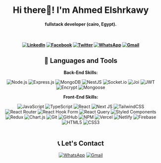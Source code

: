 <div align="center">

 <h1 align="center"> Hi there👋! I'm Ahmed Elshrkawy</h1>
  <h4 align="center">fullstack developer         (cairo, Egypt).<h4>
 <br>


<div align="center">
  
  <a href="https://www.linkedin.com/in/ahmadelshrkawy/" target="_blank">![LinkedIn](https://img.shields.io/badge/linkedin-%230077B5.svg?style=for-the-badge&logo=linkedin&logoColor=white)</a>
  <a href="https://www.facebook.com/ahmad.elshrkawy.9/" target="_blank">![Facebook](https://img.shields.io/badge/Facebook-%231877F2.svg?style=for-the-badge&logo=Facebook&logoColor=white)</a>
  <a href="https://x.com/AhmadElshrkawy" target="_blank">![Twitter](https://img.shields.io/badge/Twitter-%231DA1F2.svg?style=for-the-badge&logo=Twitter&logoColor=white)</a>
  <a href="https://wa.me/20127728986" target="_blank">![WhatsApp](https://img.shields.io/badge/WhatsApp-%25D366.svg?style=for-the-badge&logo=whatsapp&logoColor=white)</a>
  <a href="mailto:ahmadelshrkawy232@gmail.com" target="_blank">![Gmail](https://img.shields.io/badge/Gmail-D14836?style=for-the-badge&logo=gmail&logoColor=white)</a>



 
 </div>

## 💼 Languages and Tools<br>



**Back-End Skills:**  

![Node.js](https://img.shields.io/badge/Node.js-43853D?style=for-the-badge&logo=node.js&logoColor=white) ![Express.js](https://img.shields.io/badge/Express.js-000000?style=for-the-badge&logo=express&logoColor=white) ![MongoDB](https://img.shields.io/badge/MongoDB-%2347A248.svg?style=for-the-badge&logo=mongodb&logoColor=white) ![NestJS](https://img.shields.io/badge/NestJS-E0234E.svg?style=for-the-badge&logo=nestjs&logoColor=white) ![Socket.io](https://img.shields.io/badge/Socket.io-black?style=for-the-badge&logo=socket.io&logoColor=white) ![Joi](https://img.shields.io/badge/Joi-76D04B?style=for-the-badge&logo=swagger&logoColor=white) ![JWT](https://img.shields.io/badge/JWT-000000?style=for-the-badge&logo=json-web-tokens&logoColor=white) ![Encrypt](https://img.shields.io/badge/Encrypt-008080?style=for-the-badge&logo=security&logoColor=white) ![Mongoose](https://img.shields.io/badge/Mongoose-AA2929?style=for-the-badge&logo=mongoose&logoColor=white)

**Front-End Skills:**  

 ![JavaScript](https://img.shields.io/badge/javascript-%23323330.svg?style=for-the-badge&logo=javascript&logoColor=%23F7DF1E)
 ![TypeScript](https://img.shields.io/badge/typescript-%23007ACC.svg?style=for-the-badge&logo=typescript&logoColor=white)
 ![React](https://img.shields.io/badge/react-%2320232a.svg?style=for-the-badge&logo=react&logoColor=%2361DAFB)
 ![Next JS](https://img.shields.io/badge/Next-black?style=for-the-badge&logo=next.js&logoColor=white)
 ![TailwindCSS](https://img.shields.io/badge/tailwindcss-%2338B2AC.svg?style=for-the-badge&logo=tailwind-css&logoColor=white)
 ![React Router](https://img.shields.io/badge/React_Router-CA4245?style=for-the-badge&logo=react-router&logoColor=white)
 ![React Hook Form](https://img.shields.io/badge/React%20Hook%20Form-%23EC5990.svg?style=for-the-badge&logo=reacthookform&logoColor=white)
 ![React Query](https://img.shields.io/badge/-React%20Query-FF4154?style=for-the-badge&logo=react%20query&logoColor=white)
 ![Styled Components](https://img.shields.io/badge/styled--components-DB7093?style=for-the-badge&logo=styled-components&logoColor=white)
 ![Redux](https://img.shields.io/badge/redux-%23593d88.svg?style=for-the-badge&logo=redux&logoColor=white)
 ![Chart.js](https://img.shields.io/badge/chart.js-F5788D.svg?style=for-the-badge&logo=chart.js&logoColor=white)
 ![Git](https://img.shields.io/badge/git-%23F05033.svg?style=for-the-badge&logo=git&logoColor=white)
 ![GitHub](https://img.shields.io/badge/github-%23121011.svg?style=for-the-badge&logo=github&logoColor=white)
 ![NPM](https://img.shields.io/badge/NPM-%23000000.svg?style=for-the-badge&logo=npm&logoColor=white)
 ![Vercel](https://img.shields.io/badge/vercel-%23000000.svg?style=for-the-badge&logo=vercel&logoColor=white)
 ![Netlify](https://img.shields.io/badge/netlify-%23000000.svg?style=for-the-badge&logo=netlify&logoColor=#00C7B7)
 ![Firebase](https://img.shields.io/badge/Firebase-039BE5?style=for-the-badge&logo=Firebase&logoColor=white)
  ![HTML5](https://img.shields.io/badge/html5-%23E34F26.svg?style=for-the-badge&logo=html5&logoColor=white)
 ![CSS3](https://img.shields.io/badge/css3-%231572B6.svg?style=for-the-badge&logo=css3&logoColor=white)
 <br><br>

 ## 📞 Let's Contact 

 <a href="https://wa.me/20127728986" target="_blank">![WhatsApp](https://img.shields.io/badge/WhatsApp-%25D366.svg?style=for-the-badge&logo=whatsapp&logoColor=white)</a>
  <a href="mailto:ahmadelshrkawy232@gmail.com" target="_blank">![Gmail](https://img.shields.io/badge/Gmail-D14836?style=for-the-badge&logo=gmail&logoColor=white)</a>






 <br><br>




 
 

 



</div>
